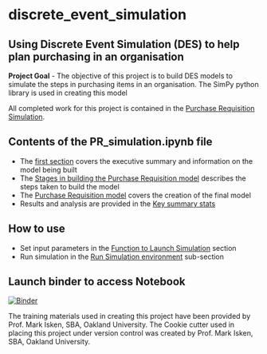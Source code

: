 # discrete_event_simulation

## Using Discrete Event Simulation (DES) to help plan purchasing in an organisation 
**Project Goal** - The objective of this project is to build DES models to simulate the steps in purchasing items in an organisation. The SimPy python library is used in creating this model

All completed work for this project is contained in the [Purchase Requisition Simulation](PR_simulation.ipynb).

Contents of the PR_simulation.ipynb file
-------------------------------------------

* The [first section](PR_simulation.ipynb# "Using Discrete Event Simulation to help plan purchasing in an organisation") covers the executive summary and information on the model being built
* The [Stages in building the Purchase Requisition model](PR_simulation.ipynb# "Stages in building the Purchase Requisition model") describes the steps taken to build the model
* The [Purchase Requisition model](PR_simulation.ipynb# "The Purchase Requisition model") covers the creation of the final model
* Results and analysis are provided in the [Key summary stats](PR_simulation.ipynb# "Key summary stats")

How to use
-----------
* Set input parameters in the [Function to Launch Simulation](PR_simulation.ipynb# "Function to Launch Simulation") section 
* Run simulation in the [Run Simulation environment](PR_simulation.ipynb## "Run Simulation environment") sub-section

Launch binder to access Notebook
------------------------------------
[![Binder](https://mybinder.org/badge_logo.svg)](https://mybinder.org/v2/gh/OsarodionOdion/DES_model/HEAD)

The training materials used in creating this project have been provided by Prof. Mark Isken, SBA, Oakland University.
The Cookie cutter used in placing this project under version control was created by Prof. Mark Isken, SBA, Oakland University.
